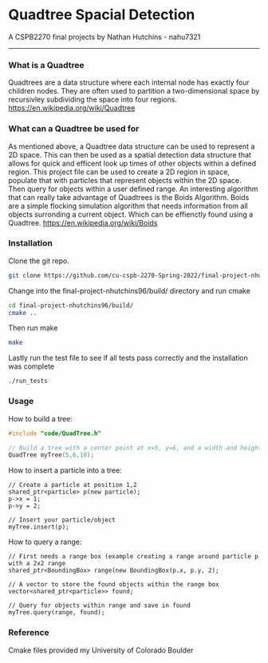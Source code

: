 # Quadtree Spacial Detection
A CSPB2270 final projects by Nathan Hutchins - nahu7321


<hr>

### What is a Quadtree
Quadtrees are a data structure where each internal node has exactly four children nodes. They are often used to partition a two-dimensional space by recursivley subdividing the space into four regions. https://en.wikipedia.org/wiki/Quadtree

### What can a Quadtree be used for
As mentioned above, a Quadtree data structure can be used to represent a 2D space. This can then be used as a spatial detection data structure that allows for quick and efficent look up times of other objects within a defined region. This project file can be used to create a 2D region in space, populate that with particles that represent objects within the 2D space. Then query for objects within a user defined range. An interesting algorithm that can really take advantage of Quadtrees is the Boids Algorithm. Boids are a simple flocking simulation algorithm that needs information from all objects surronding a current object. Which can be effienctly found using a Quadtree. https://en.wikipedia.org/wiki/Boids

### Installation
Clone the git repo.
```bash
git clone https://github.com/cu-cspb-2270-Spring-2022/final-project-nhutchins96.git
```
Change into the final-project-nhutchins96/build/ directory and run cmake
```bash
cd final-project-nhutchins96/build/
cmake ..
```
Then run make
```bash
make
```
Lastly run the test file to see if all tests pass correctly and the installation was complete
```
./run_tests
```



### Usage
How to build a tree:
```c++
#include "code/QuadTree.h"

// Build a tree with a center point at x=5, y=6, and a width and height of 10x10
QuadTree myTree(5,6,10);
```

How to insert a particle into a tree:
```
// Create a particle at position 1,2
shared_ptr<particle> p(new particle);
p->x = 1;
p->y = 2;

// Insert your particle/object
myTree.insert(p);
```

How to query a range:
```
// First needs a range box (example creating a range around particle p with a 2x2 range
shared_ptr<BoundingBox> range(new BoundingBox(p.x, p.y, 2);
                              
// A vector to store the found objects within the range box                        
vector<shared_ptr<particle>> found;

// Query for objects within range and save in found                 
myTree.query(range, found);
```

### Reference
Cmake files provided my University of Colorado Boulder
